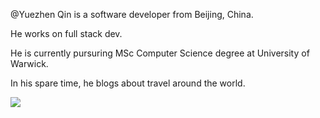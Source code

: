 @Yuezhen Qin is a software developer from Beijing, China.

He works on full stack dev.

He is currently pursuring MSc Computer Science degree at University of Warwick.

In his spare time, he blogs about travel around the world.

<!---
YuezhenQin/YuezhenQin is a ✨ special ✨ repository because its `README.md` (this file) appears on your GitHub profile.
You can click the Preview link to take a look at your changes.
--->
![](https://komarev.com/ghpvc/?username=YuezhenQin&color=ff69b4)
